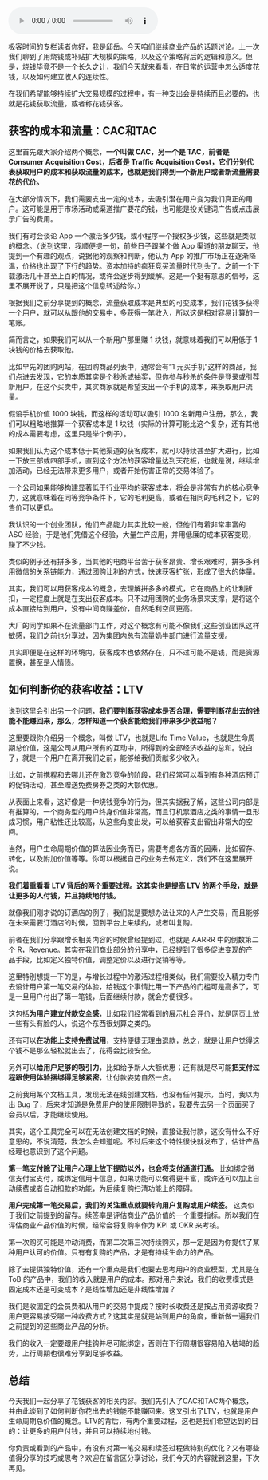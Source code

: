 <audio title="33 _ “烧钱获客”的正确姿势有哪些？" src="https://static001.geekbang.org/resource/audio/e2/d6/e263e3d78475f94663a75f6b7a2d67d6.mp3" controls="controls"></audio> 
<p>极客时间的专栏读者你好，我是邱岳。今天咱们继续商业产品的话题讨论。上一次我们聊到了用烧钱或补贴扩大规模的策略，以及这个策略背后的逻辑和意义。但是，烧钱毕竟不是一个长久之计，我们今天就来看看，在日常的运营中怎么适度花钱，以及如何建立收入的连续性。</p><p>在我们希望能够持续扩大交易规模的过程中，有一种支出会是持续而且必要的，也就是花钱获取流量，或者称花钱获客。</p><h2>获客的成本和流量：CAC和TAC</h2><p>这里首先跟大家介绍两个概念，<strong>一个叫做 CAC，另一个是 TAC，前者是 Consumer Acquisition Cost，后者是 Traffic Acquisition Cost，它们分别代表获取用户的成本和获取流量的成本，也就是我们得到一个新用户或者新流量需要花的代价。</strong></p><p>在大部分情况下，我们需要支出一定的成本，去吸引潜在用户变为我们真正的用户。这可能是用于市场活动或渠道推广要花的钱，也可能是投关键词广告或点击展示广告的费用。</p><p>我们有时会谈论 App 一个激活多少钱，或小程序一个授权多少钱，这些就是类似的概念。（说到这里，我顺便提一句，前些日子跟某个做 App 渠道的朋友聊天，他提到一个有趣的观点，说据他的观察和判断，他认为 App 的推广市场正在逐渐降温，价格也出现了下行的趋势。资本加持的疯狂竞买流量时代到头了。之前一个下载激活几十甚至上百的情况，或许会逐步得到缓解。这是一个挺有意思的信号，这里不展开说了，只是把这个信息转述给你。）</p><!-- [[[read_end]]] --><p>根据我们之前分享提到的概念，流量获取成本是典型的可变成本，我们花钱多获得一个用户，就可以从跟他的交易中，多获得一笔收入，所以这是相对容易计算的一笔账。</p><p>简而言之，如果我们可以从一个新用户那里赚 1 块钱，就意味着我们可以用低于 1 块钱的价格去获取他。</p><p>比如早先的团购网站，在团购商品列表中，通常会有“1 元买手机”这样的商品，我们点进去发现，它的本质其实是个秒杀或抽奖，但你参与秒杀的条件是登录或引荐新用户。在这个买卖中，其实商家就是希望支出一个手机的成本，来换取用户流量。</p><p>假设手机价值 1000 块钱，而这样的活动可以吸引 1000 名新用户注册，那么，我们可以粗略地推算一个获客成本是 1 块钱（实际的计算可能比这个复杂，还有其他的成本需要考虑，这里只是举个例子）。</p><p>如果我们认为这个成本低于其他渠道的获客成本，就可以持续甚至扩大进行，比如一下放三部或四部手机，直到这个方法的获客增量达到天花板，也就是说，继续增加活动，已经无法带来更多用户，或者开始伤害正常的交易体验了。</p><p>一个公司如果能够构建显著低于行业平均的获客成本，将会是非常有力的核心竞争力，这就意味着在同等竞争条件下，它的毛利更高，或者在相同的毛利之下，它的售价可以更低。</p><p>我认识的一个创业团队，他们产品能力其实比较一般，但他们有着非常丰富的 ASO 经验，于是他们凭借这个经验，大量生产应用，并用低廉的成本获客变现，赚了不少钱。</p><p>类似的例子还有拼多多，当其他的电商平台苦于获客昂贵、增长艰难时，拼多多利用微信的关系链能力，通过团购让利的方式，快速获客扩张，形成了很大的体量。</p><p>其实，我们可以用获客成本的概念，去理解拼多多的模式，它在商品上的让利折扣，一定程度上就是在支出获客成本。只不过用团购的业务场景来支撑，是将这个成本直接给到用户，没有中间商赚差价，自然毛利空间更高。</p><p>大厂的同学如果不在流量部门工作，对这个概念有可能不像我们这些创业团队这样敏感，我们之前也分享过，因为集团内总有流量奶牛部门进行流量支援。</p><p>其实即便是在这样的环境内，获客成本也依然存在，只不过可能不是钱，而是资源置换，甚至是人情债。</p><h2>如何判断你的获客收益：LTV</h2><p>说到这里会引出另一个问题，<strong>我们要判断获客成本是否合理，需要判断花出去的钱能不能赚回来，那么，怎样知道一个获客能给我们带来多少收益呢？</strong></p><p>这里要跟你介绍另一个概念，叫做 LTV，也就是Life Time Value，也就是生命周期总价值，这是公司从用户所有的互动中，所得到的全部经济收益的总和。说白了，就是一个用户在离开我们之前，能够给我们贡献多少收入。</p><p>比如，之前携程和去哪儿还在激烈竞争的阶段，我们经常可以看到有各种酒店预订的促销活动，甚至赠送免费房券之类的大额优惠。</p><p>从表面上来看，这好像是一种烧钱竞争的行为，但其实据我了解，这些公司内部是有推算的，一个商务型的用户终身价值非常高，而且订机票酒店之类的事情一旦形成习惯，用户粘性还比较高，从这些角度出发，可以给获客支出留出非常大的空间。</p><p>当然，用户生命周期价值的算法因业务而已，需要考虑各方面的因素，比如留存、转化，以及附加价值等等。你可以根据自己的业务去做定义，我们不在这里展开说。</p><p><strong>我们着重看看 LTV 背后的两个重要过程。这其实也是提高 LTV 的两个手段，就是让更多的人付钱，并且持续地付钱。</strong></p><p>就像我们刚才说的订酒店的例子，我们就是要想办法让来的人产生交易，而且能够在未来需要订酒店的时候，回到平台上来续约，或者叫复购。</p><p>前者在我们分享跟增长相关内容的时候曾经提到过，也就是 AARRR 中的倒数第二个 R，Revenue。其实在我们商业部分的分享中，已经提到了很多促进变现的产品手段，比如定义独特价值，调整定价以及进行促销等等。</p><p>这里特别想提一下的是，与增长过程中的激活过程相类似，我们需要投入精力专门去设计用户第一笔交易的体验，给钱这个事情比用一下产品的门槛可是高多了，可是一旦用户付出了第一笔钱，后面继续付款，就会方便很多。</p><p>这包括<strong>为用户建立付款安全感</strong>，比如我们经常看到的展示社会评价，就是网页上放一些有头有脸的人，说这个东西很划算之类的。</p><p>还有可以<strong>在功能上支持免费试用</strong>，支持便捷无理由退款，总之，就是让用户觉得这个钱不是那么轻松就出去了，花得会比较安全。</p><p>另外可以<strong>给用户足够的吸引力</strong>，比如给予新人大额优惠；还有就是尽可能<strong>把支付过程跟使用体验捆绑得足够紧密</strong>，让付款姿势自然一点。</p><p>之前我用某个文档工具，发现无法在线创建文档，也没有任何提示，当时，我以为出 Bug 了，后来才知道是免费用户的使用限制导致的，我要先去另一个页面买了会员以后，才能继续使用。</p><p>其实，这个工具完全可以在无法创建文档的时候，直接让我付款，这没有什么不好意思的，不说清楚，我怎么会知道呢。不过后来这个特性很快就发布了，估计产品经理也意识到了这个问题。</p><p><strong>第一笔支付除了让用户心理上放下提防以外，也会将支付通道打通。</strong> 比如绑定微信支付宝支付，或绑定信用卡信息，如果功能可以做得更丰富，或许还可以加上自动续费或者自动扣款的功能，为后续复购扫清功能上的障碍。</p><p><strong>用户完成第一笔交易后，我们的关注重点就要转向用户复购或用户续签。</strong> 这类似于我们之前提到的留存。续签率是评估商业产品价值的一个重要指标。所以我们在评估商业产品价值的时候，经常会将复购率作为 KPI 或 OKR 来考核。</p><p>第一次购买可能是冲动消费，而第二次第三次持续购买，那一定是因为你提供了某种用户认可的价值。只有有复购的产品，才是有持续生命力的产品。</p><p>除了去提供独特价值，还有一个重点是我们也要去思考用户的商业模型，尤其是在 ToB 的产品中，我们的收入就是用户的成本。那对用户来说，我们的收费模式是固定成本还是可变成本？是线性增加还是非线性增加？</p><p>我们是收固定的会员费和从用户的交易中提成？按时长收费还是按占用资源收费？用户更容易接受哪一种收费方式？这其实是就是站到用户的角度，重新做一遍我们之前提到的这些商业产品的分析。</p><p>我们的收入一定要跟用户挂钩并尽可能绑定，否则在下行周期很容易陷入枯竭的趋势，上行周期也很难分享到足够收益。</p><h2>总结</h2><p>今天我们一起分享了花钱获客的相关内容。我们先引入了CAC和TAC两个概念，并由此谈到了如何判断你花出去的钱能不能赚回来。这又引出了LTV，也就是用户生命周期总价值的概念。LTV的背后，有两个重要过程，这也是我们希望达到的目的：让更多的用户付钱，并且可以持续地付钱。</p><p>你负责或看到的产品中，有没有对第一笔交易和续签过程做特别的优化？又有哪些值得分享的技巧或思考？欢迎在留言区分享讨论，我们今天的内容就到这里，下次再见。</p><p></p>